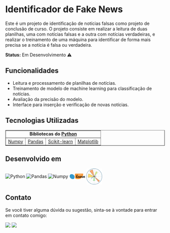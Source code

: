 # Identificador de Fake News

Este é um projeto de identificação de notícias falsas como projeto de conclusão de curso. 
O projeto consiste em realizar a leitura de duas planilhas, uma com notícias falsas e a outra com notícias verdadeiras, e realizar o treinamento de uma máquina para identificar de forma mais precisa se a notícia é falsa ou verdadeira.

**Status:** Em Desenvolvimento ⚠

## Funcionalidades

- Leitura e processamento de planilhas de notícias.
- Treinamento de modelo de machine learning para classificação de notícias.
- Avaliação da precisão do modelo.
- Interface para inserção e verificação de novas notícias.

## Tecnologias Utilizadas

<table border="1">
  <tr>
    <td colspan="4" align="center"><b>Bibliotecas do <a href="https://www.python.org/">Python</a></b></td>
  </tr>
  <tr>
    <td><a href="https://numpy.org/">Numpy</a></td>
    <td><a href="https://pandas.pydata.org/">Pandas</a></td>
    <td><a href="https://scikit-learn.org/">Scikit-learn</a></td>
    <td><a href="https://matplotlib.org/">Matplotlib</a></td>
  </tr>
</table>

## Desenvolvido em

<div style="display: inline-block;">
  <img align="center" alt="Python" src="https://img.icons8.com/?size=50&id=13441&format=png&color=000000" width="50"/>
  <img align="center" alt="Pandas" src="https://img.icons8.com/?size=50&id=xSkewUSqtErH&format=png&color=000000" width="50"/>
  <img align="center" alt="Numpy" src="https://img.icons8.com/?size=50&id=aR9CXyMagKIS&format=png&color=000000" width="50"/>
  <img align="center" alt="Scikit-learn" src="https://raw.githubusercontent.com/andersonfs94/Identificador_Fake_News/main/icones/scikit-learn.png" width="50"/>
  <img align="center" alt="Matplotlib" src="https://raw.githubusercontent.com/andersonfs94/Identificador_Fake_News/e060b23e3dc0b714ba813391cc0baa294b27a96b/icones/matplotlib-seeklogo.svg" width="50"/>
</div>

## Contato

Se você tiver alguma dúvida ou sugestão, sinta-se à vontade para entrar em contato comigo:

[<img src="https://img.icons8.com/?size=55&id=13930&format=png&color=000000"/>](https://www.linkedin.com/in/anderson-santana94/) [<img src="https://img.icons8.com/?size=55&id=63777&format=png&color=000000"/>](https://github.com/andersonfs94?tab=repositories)
